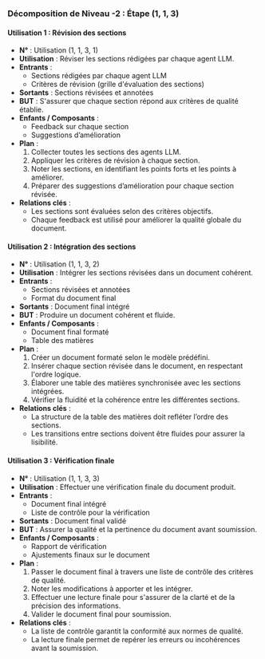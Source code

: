 ### Décomposition de Niveau -2 : Étape (1, 1, 3)

#### Utilisation 1 : Révision des sections
- **N°** : Utilisation (1, 1, 3, 1)
- **Utilisation** : Réviser les sections rédigées par chaque agent LLM.
- **Entrants** :
  - Sections rédigées par chaque agent LLM
  - Critères de révision (grille d'évaluation des sections)
- **Sortants** : Sections révisées et annotées
- **BUT** : S'assurer que chaque section répond aux critères de qualité établie.
- **Enfants / Composants** :
  - Feedback sur chaque section
  - Suggestions d’amélioration
- **Plan** :
  1. Collecter toutes les sections des agents LLM.
  2. Appliquer les critères de révision à chaque section.
  3. Noter les sections, en identifiant les points forts et les points à améliorer.
  4. Préparer des suggestions d’amélioration pour chaque section révisée.
- **Relations clés** :
  - Les sections sont évaluées selon des critères objectifs.
  - Chaque feedback est utilisé pour améliorer la qualité globale du document.

#### Utilisation 2 : Intégration des sections
- **N°** : Utilisation (1, 1, 3, 2)
- **Utilisation** : Intégrer les sections révisées dans un document cohérent.
- **Entrants** :
  - Sections révisées et annotées
  - Format du document final
- **Sortants** : Document final intégré
- **BUT** : Produire un document cohérent et fluide.
- **Enfants / Composants** :
  - Document final formaté
  - Table des matières
- **Plan** :
  1. Créer un document formaté selon le modèle prédéfini.
  2. Insérer chaque section révisée dans le document, en respectant l'ordre logique.
  3. Élaborer une table des matières synchronisée avec les sections intégrées.
  4. Vérifier la fluidité et la cohérence entre les différentes sections.
- **Relations clés** :
  - La structure de la table des matières doit refléter l’ordre des sections.
  - Les transitions entre sections doivent être fluides pour assurer la lisibilité.
  
#### Utilisation 3 : Vérification finale
- **N°** : Utilisation (1, 1, 3, 3)
- **Utilisation** : Effectuer une vérification finale du document produit.
- **Entrants** :
  - Document final intégré
  - Liste de contrôle pour la vérification
- **Sortants** : Document final validé
- **BUT** : Assurer la qualité et la pertinence du document avant soumission.
- **Enfants / Composants** :
  - Rapport de vérification
  - Ajustements finaux sur le document
- **Plan** :
  1. Passer le document final à travers une liste de contrôle des critères de qualité.
  2. Noter les modifications à apporter et les intégrer.
  3. Effectuer une lecture finale pour s'assurer de la clarté et de la précision des informations.
  4. Valider le document final pour soumission.
- **Relations clés** :
  - La liste de contrôle garantit la conformité aux normes de qualité.
  - La lecture finale permet de repérer les erreurs ou incohérences avant la soumission.